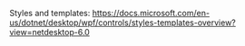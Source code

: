 ﻿Styles and templates:
https://docs.microsoft.com/en-us/dotnet/desktop/wpf/controls/styles-templates-overview?view=netdesktop-6.0